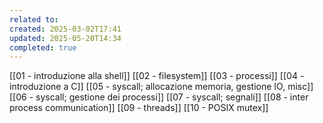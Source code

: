 ```yaml
---
related to: 
created: 2025-03-02T17:41
updated: 2025-05-20T14:34
completed: true
---
```

[[01 - introduzione alla shell]]
[[02 - filesystem]]
[[03 - processi]]
[[04 - introduzione a C]]
[[05 - syscall; allocazione memoria, gestione IO, misc]]
[[06 - syscall; gestione dei processi]]
[[07 - syscall; segnali]]
[[08 - inter process communication]]
[[09 - threads]]
[[10 - POSIX mutex]]
